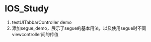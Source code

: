 # IOS_Study

1.  testUITabbarController demo
2. 添加segue_demo，展示了segue的基本用法，以及使用segue时不同viewcontroller间的传值
